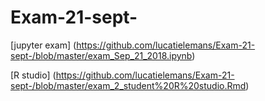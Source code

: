# Exam-21-sept-

[jupyter exam] (https://github.com/lucatielemans/Exam-21-sept-/blob/master/exam_Sep_21_2018.ipynb)

[R studio] (https://github.com/lucatielemans/Exam-21-sept-/blob/master/exam_2_student%20R%20studio.Rmd)

